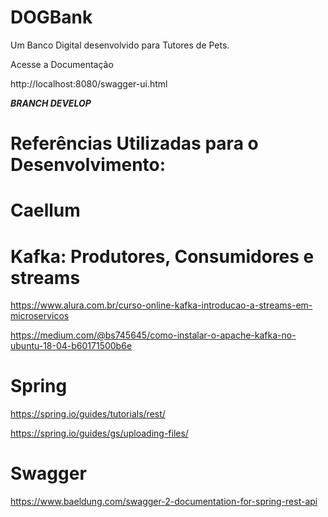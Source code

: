 # DOGBank
Um Banco Digital desenvolvido para Tutores de Pets.

Acesse a Documentação

http://localhost:8080/swagger-ui.html

***BRANCH DEVELOP***

#  Referências Utilizadas para o Desenvolvimento:

# Caellum


# Kafka: Produtores, Consumidores e streams
https://www.alura.com.br/curso-online-kafka-introducao-a-streams-em-microservicos

https://medium.com/@bs745645/como-instalar-o-apache-kafka-no-ubuntu-18-04-b60171500b6e

# Spring

https://spring.io/guides/tutorials/rest/

https://spring.io/guides/gs/uploading-files/

# Swagger

https://www.baeldung.com/swagger-2-documentation-for-spring-rest-api
